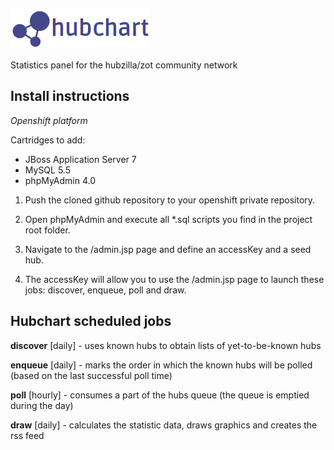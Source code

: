 ![hubchart](src/main/webapp/images/banner_hubchart.png)

Statistics panel for the hubzilla/zot community network

Install instructions
--------------------

*Openshift platform*

Cartridges to add:

* JBoss Application Server 7 
* MySQL 5.5 
* phpMyAdmin 4.0 

1. Push the cloned github repository to your openshift private repository.

2. Open phpMyAdmin and execute all *.sql scripts you find in the project root folder.

3. Navigate to the /admin.jsp page and define an accessKey and a seed hub.

4. The accessKey will allow you to use the /admin.jsp page to launch these jobs: discover, enqueue, poll and draw.


Hubchart scheduled jobs
----------------------

**discover** [daily] - uses known hubs to obtain lists of yet-to-be-known hubs

**enqueue** [daily] - marks the order in which the known hubs will be polled (based on the last successful poll time)

**poll** [hourly] - consumes a part of the hubs queue (the queue is emptied during the day)

**draw** [daily] - calculates the statistic data, draws graphics and creates the rss feed
